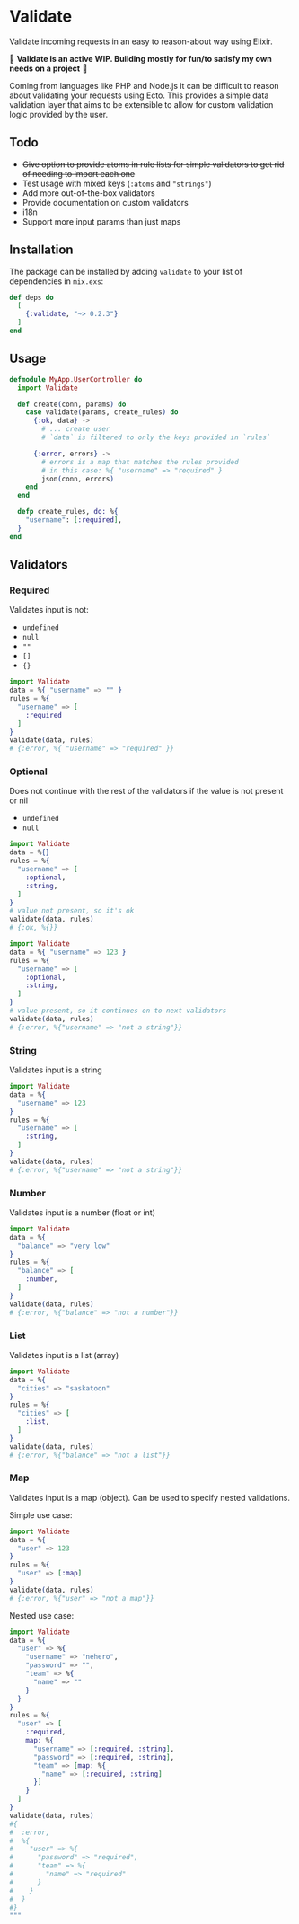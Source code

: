 # Validate

Validate incoming requests in an easy to reason-about way using Elixir.

🚨 **Validate is an active WIP. Building mostly for fun/to satisfy my own needs on a project** 🚨

Coming from languages like PHP and Node.js it can be difficult to reason about validating your requests using Ecto. This provides a simple data validation layer that aims to be extensible to allow for custom validation logic provided by the user.

## Todo

- ~~Give option to provide atoms in rule lists for simple validators to get rid of needing to import each one~~
- Test usage with mixed keys (`:atoms` and `"strings"`)
- Add more out-of-the-box validators
- Provide documentation on custom validators
- i18n
- Support more input params than just maps

## Installation

The package can be installed
by adding `validate` to your list of dependencies in `mix.exs`:

```elixir
def deps do
  [
    {:validate, "~> 0.2.3"}
  ]
end
```

## Usage

```elixir
defmodule MyApp.UserController do
  import Validate

  def create(conn, params) do
    case validate(params, create_rules) do
      {:ok, data} ->
        # ... create user
        # `data` is filtered to only the keys provided in `rules`

      {:error, errors} ->
        # errors is a map that matches the rules provided
        # in this case: %{ "username" => "required" }
        json(conn, errors)
    end
  end

  defp create_rules, do: %{
    "username": [:required],
  }
end
```

## Validators

### Required

Validates input is not:

- `undefined`
- `null`
- `""`
- `[]`
- `{}`

```elixir
import Validate
data = %{ "username" => "" }
rules = %{
  "username" => [
    :required
  ]
}
validate(data, rules)
# {:error, %{ "username" => "required" }}
```

### Optional

Does not continue with the rest of the validators if the value is not present or nil

- `undefined`
- `null`

```elixir
import Validate
data = %{}
rules = %{
  "username" => [
    :optional,
    :string,
  ]
}
# value not present, so it's ok
validate(data, rules)
# {:ok, %{}}
```

```elixir
import Validate
data = %{ "username" => 123 }
rules = %{
  "username" => [
    :optional,
    :string,
  ]
}
# value present, so it continues on to next validators
validate(data, rules)
# {:error, %{"username" => "not a string"}}
```

### String

Validates input is a string

```elixir
import Validate
data = %{
  "username" => 123
}
rules = %{
  "username" => [
    :string,
  ]
}
validate(data, rules)
# {:error, %{"username" => "not a string"}}
```

### Number

Validates input is a number (float or int)

```elixir
import Validate
data = %{
  "balance" => "very low"
}
rules = %{
  "balance" => [
    :number,
  ]
}
validate(data, rules)
# {:error, %{"balance" => "not a number"}}
```

### List

Validates input is a list (array)

```elixir
import Validate
data = %{
  "cities" => "saskatoon"
}
rules = %{
  "cities" => [
    :list,
  ]
}
validate(data, rules)
# {:error, %{"balance" => "not a list"}}
```

### Map

Validates input is a map (object). Can be used to specify nested validations.

Simple use case:

```elixir
import Validate
data = %{
  "user" => 123
}
rules = %{
  "user" => [:map]
}
validate(data, rules)
# {:error, %{"user" => "not a map"}}
```

Nested use case:

```elixir
import Validate
data = %{
  "user" => %{
    "username" => "nehero",
    "password" => "",
    "team" => %{
      "name" => ""
    }
  }
}
rules = %{
  "user" => [
    :required,
    map: %{
      "username" => [:required, :string],
      "password" => [:required, :string],
      "team" => [map: %{
        "name" => [:required, :string]
      }]
    }
  ]
}
validate(data, rules)
#{
#  :error,
#  %{
#    "user" => %{
#      "password" => "required",
#      "team" => %{
#        "name" => "required"
#      }
#    }
#  }
#}
"""
```
